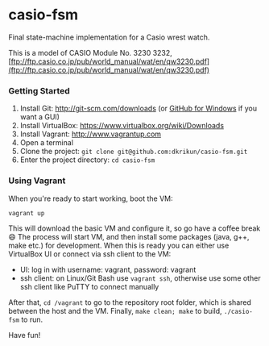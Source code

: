 # casio-fsm

Final state-machine implementation for a Casio wrest watch.

This is a model of CASIO Module No. 3230 3232, [ftp://ftp.casio.co.jp/pub/world_manual/wat/en/qw3230.pdf](ftp://ftp.casio.co.jp/pub/world_manual/wat/en/qw3230.pdf)


### Getting Started
1. Install Git: http://git-scm.com/downloads (or [GitHub for Windows](http://windows.github.com/) if you want a GUI)
2. Install VirtualBox: https://www.virtualbox.org/wiki/Downloads
3. Install Vagrant: http://www.vagrantup.com
4. Open a terminal
5. Clone the project: `git clone git@github.com:dkrikun/casio-fsm.git`
6. Enter the project directory: `cd casio-fsm`

### Using Vagrant
When you're ready to start working, boot the VM:
```
vagrant up
```

This will download the basic VM and configure it, so go have a coffee break :smile:
The process will start VM, and then install some packages (java, g++, make etc.) for development.
When this is ready you can either use VirtualBox UI or connect via ssh client to the VM:
 * UI: log in with username: vagrant, password: vagrant
 * ssh client: on Linux/Git Bash use `vagrant ssh`, otherwise use some other ssh client like PuTTY to connect manually

After that, `cd /vagrant` to go to the repository root folder, which is shared between the host and the VM.
Finally, `make clean; make` to build, `./casio-fsm` to run.

Have fun!



